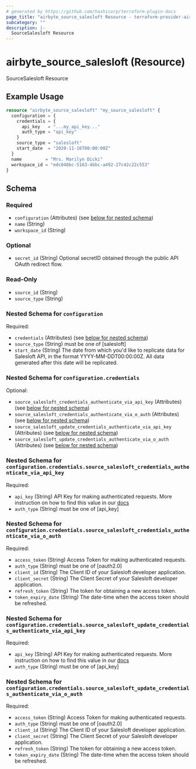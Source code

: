 ```yaml
---
# generated by https://github.com/hashicorp/terraform-plugin-docs
page_title: "airbyte_source_salesloft Resource - terraform-provider-airbyte"
subcategory: ""
description: |-
  SourceSalesloft Resource
---
```


# airbyte_source_salesloft (Resource)

SourceSalesloft Resource

## Example Usage

```terraform
resource "airbyte_source_salesloft" "my_source_salesloft" {
  configuration = {
    credentials = {
      api_key   = "...my_api_key..."
      auth_type = "api_key"
    }
    source_type = "salesloft"
    start_date  = "2020-11-16T00:00:00Z"
  }
  name         = "Mrs. Marilyn Dicki"
  workspace_id = "edc046bc-5163-4bbc-a492-27c42c22c553"
}
```

<!-- schema generated by tfplugindocs -->
## Schema

### Required

- `configuration` (Attributes) (see [below for nested schema](#nestedatt--configuration))
- `name` (String)
- `workspace_id` (String)

### Optional

- `secret_id` (String) Optional secretID obtained through the public API OAuth redirect flow.

### Read-Only

- `source_id` (String)
- `source_type` (String)

<a id="nestedatt--configuration"></a>
### Nested Schema for `configuration`

Required:

- `credentials` (Attributes) (see [below for nested schema](#nestedatt--configuration--credentials))
- `source_type` (String) must be one of [salesloft]
- `start_date` (String) The date from which you'd like to replicate data for Salesloft API, in the format YYYY-MM-DDT00:00:00Z. All data generated after this date will be replicated.

<a id="nestedatt--configuration--credentials"></a>
### Nested Schema for `configuration.credentials`

Optional:

- `source_salesloft_credentials_authenticate_via_api_key` (Attributes) (see [below for nested schema](#nestedatt--configuration--credentials--source_salesloft_credentials_authenticate_via_api_key))
- `source_salesloft_credentials_authenticate_via_o_auth` (Attributes) (see [below for nested schema](#nestedatt--configuration--credentials--source_salesloft_credentials_authenticate_via_o_auth))
- `source_salesloft_update_credentials_authenticate_via_api_key` (Attributes) (see [below for nested schema](#nestedatt--configuration--credentials--source_salesloft_update_credentials_authenticate_via_api_key))
- `source_salesloft_update_credentials_authenticate_via_o_auth` (Attributes) (see [below for nested schema](#nestedatt--configuration--credentials--source_salesloft_update_credentials_authenticate_via_o_auth))

<a id="nestedatt--configuration--credentials--source_salesloft_credentials_authenticate_via_api_key"></a>
### Nested Schema for `configuration.credentials.source_salesloft_credentials_authenticate_via_api_key`

Required:

- `api_key` (String) API Key for making authenticated requests. More instruction on how to find this value in our <a href="https://docs.airbyte.com/integrations/sources/salesloft#setup-guide">docs</a>
- `auth_type` (String) must be one of [api_key]


<a id="nestedatt--configuration--credentials--source_salesloft_credentials_authenticate_via_o_auth"></a>
### Nested Schema for `configuration.credentials.source_salesloft_credentials_authenticate_via_o_auth`

Required:

- `access_token` (String) Access Token for making authenticated requests.
- `auth_type` (String) must be one of [oauth2.0]
- `client_id` (String) The Client ID of your Salesloft developer application.
- `client_secret` (String) The Client Secret of your Salesloft developer application.
- `refresh_token` (String) The token for obtaining a new access token.
- `token_expiry_date` (String) The date-time when the access token should be refreshed.


<a id="nestedatt--configuration--credentials--source_salesloft_update_credentials_authenticate_via_api_key"></a>
### Nested Schema for `configuration.credentials.source_salesloft_update_credentials_authenticate_via_api_key`

Required:

- `api_key` (String) API Key for making authenticated requests. More instruction on how to find this value in our <a href="https://docs.airbyte.com/integrations/sources/salesloft#setup-guide">docs</a>
- `auth_type` (String) must be one of [api_key]


<a id="nestedatt--configuration--credentials--source_salesloft_update_credentials_authenticate_via_o_auth"></a>
### Nested Schema for `configuration.credentials.source_salesloft_update_credentials_authenticate_via_o_auth`

Required:

- `access_token` (String) Access Token for making authenticated requests.
- `auth_type` (String) must be one of [oauth2.0]
- `client_id` (String) The Client ID of your Salesloft developer application.
- `client_secret` (String) The Client Secret of your Salesloft developer application.
- `refresh_token` (String) The token for obtaining a new access token.
- `token_expiry_date` (String) The date-time when the access token should be refreshed.


